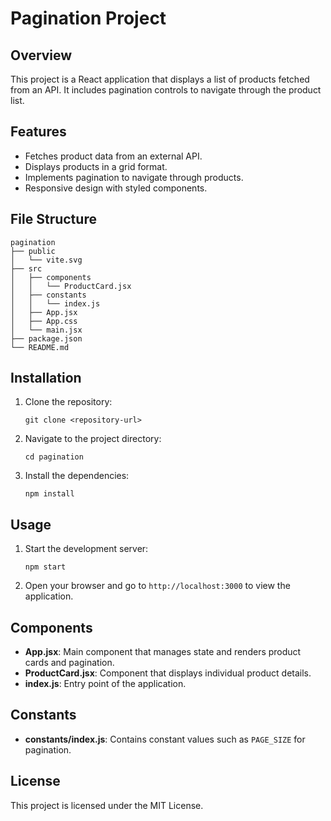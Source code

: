 # Pagination Project

## Overview

This project is a React application that displays a list of products fetched from an API. It includes pagination controls to navigate through the product list.

## Features

- Fetches product data from an external API.
- Displays products in a grid format.
- Implements pagination to navigate through products.
- Responsive design with styled components.

## File Structure

```
pagination
├── public
│   └── vite.svg
├── src
│   ├── components
│   │   └── ProductCard.jsx
│   ├── constants
│   │   └── index.js
│   ├── App.jsx
│   ├── App.css
│   └── main.jsx
├── package.json
└── README.md
```

## Installation

1. Clone the repository:
   ```
   git clone <repository-url>
   ```
2. Navigate to the project directory:
   ```
   cd pagination
   ```
3. Install the dependencies:
   ```
   npm install
   ```

## Usage

1. Start the development server:
   ```
   npm start
   ```
2. Open your browser and go to `http://localhost:3000` to view the application.

## Components

- **App.jsx**: Main component that manages state and renders product cards and pagination.
- **ProductCard.jsx**: Component that displays individual product details.
- **index.js**: Entry point of the application.

## Constants

- **constants/index.js**: Contains constant values such as `PAGE_SIZE` for pagination.

## License

This project is licensed under the MIT License.
